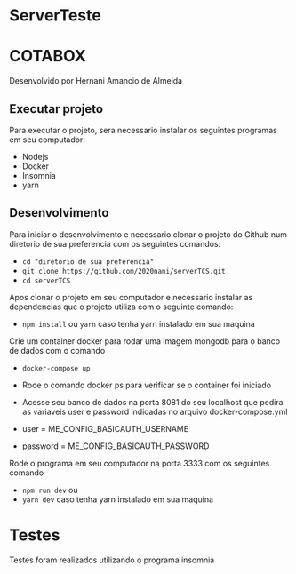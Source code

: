 # ServerTeste
# COTABOX

Desenvolvido por Hernani Amancio de Almeida


## Executar projeto

Para executar o projeto, sera necessario instalar os seguintes programas em seu computador:

- Nodejs 
- Docker
- Insomnia
- yarn

## Desenvolvimento

Para iniciar o desenvolvimento e necessario clonar o projeto do Github num diretorio de sua preferencia com os seguintes comandos:


- `cd "diretorio de sua preferencia"`
- `git clone https://github.com/2020nani/serverTCS.git`
- `cd serverTCS`


Apos clonar o projeto em seu computador e necessario instalar as dependencias que o projeto utiliza com o seguinte comando:


- `npm install` ou `yarn` caso tenha yarn instalado em sua maquina

Crie um container docker para rodar uma imagem mongodb para o banco de dados com o comando

- `docker-compose up`

- Rode o comando docker ps para verificar se o container foi iniciado

- Acesse seu banco de dados na porta 8081 do seu localhost que pedira as variaveis user e password indicadas no arquivo
docker-compose.yml


- user = ME_CONFIG_BASICAUTH_USERNAME
- password = ME_CONFIG_BASICAUTH_PASSWORD


Rode o programa em seu computador na porta 3333 com os seguintes comando

- `npm run dev` ou 
- `yarn dev` caso tenha yarn instalado em sua maquina

# Testes
Testes foram realizados utilizando o programa insomnia
